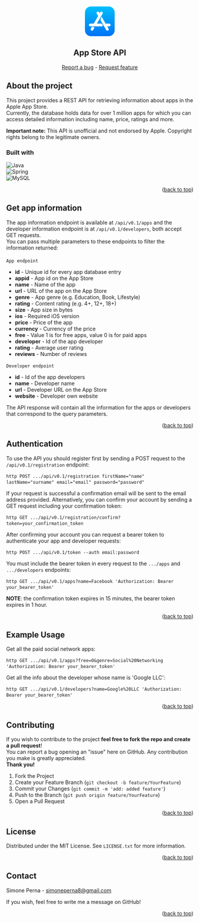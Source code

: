 <!-- PROJECT LOGO -->
<br />
<div align="center">
    <a href="https://github.com/smnprn/app-store-api">
        <img src="/src/main/resources/readme/app-store.png" alt="logo" width="80" height="80">
    </a>
    <h2 align="center"><b>App Store API</b></h2>
    <p align="center">
        <a href="https://github.com/smnprn/app-store-api/issues">Report a bug</a>
        -
        <a href="https://github.com/smnprn/app-store-api/issues">Request feature</a>
    </p>
</div>

<!-- TABLE OF CONTENTS -->

<!-- About -->
## About the project
This project provides a REST API for retrieving information about apps in the Apple App Store.  
Currently, the database holds data for over 1 million apps for which you can access detailed information including
name, price, ratings and more.

<b>Important note:</b>
This API is unofficial and not endorsed by Apple.
Copyright rights belong to the legitimate owners.


### Built with
![Java][java-logo] <br>
![Spring][spring-boot-logo] <br>
![MySQL][mysql-logo]


<p align="right">(<a href="#readme-top">back to top</a>)</p>

<!-- Getting Started -->
## Get app information

The app information endpoint is available at `/api/v0.1/apps` and the developer information endpoint is at `/api/v0.1/developers`, both accept GET requests. </br>
You can pass multiple parameters to these endpoints to filter the information returned: </br> </br>
`App endpoint` </br>
* **id** - Unique id for every app database entry
* **appid** - App id on the App Store
* **name** - Name of the app
* **url** - URL of the app on the App Store
* **genre** - App genre (e.g. Education, Book, Lifestyle)
* **rating** - Content rating (e.g. 4+, 12+, 18+)
* **size** - App size in bytes
* **ios** - Required iOS version
* **price** - Price of the app
* **currency** - Currency of the price
* **free** - Value 1 is for free apps, value 0 is for paid apps
* **developer** - Id of the app developer
* **rating** - Average user rating
* **reviews** - Number of reviews

`Developer endpoint`
* **id** - Id of the app developers
* **name** - Developer name
* **url** - Developer URL on the App Store
* **website** - Developer own website

The API response will contain all the information for the apps or developers that correspond to the query parameters.

<p align="right">(<a href="#readme-top">back to top</a>)</p>

<!--Auth-->
## Authentication
To use the API you should register first by sending a POST request to the `/api/v0.1/registration` endpoint:

    http POST .../api/v0.1/registration firstName="name" lastName="surname" email="email" password="password"

If your request is successful a confirmation email will be sent to the email address provided. 
Alternatively, you can confirm your account by sending a GET request including your confirmation token:

    http GET .../api/v0.1/registration/confirm?token=your_confirmation_token

After confirming your account you can request a bearer token to authenticate your app and developer requests:

    http POST .../api/v0.1/token --auth email:password

You must include the bearer token in every request to the `.../apps` and `.../developers` endpoints:

    http GET .../api/v0.1/apps?name=Facebook 'Authorization: Bearer your_bearer_token'

**NOTE**: the confirmation token expires in 15 minutes, the bearer token expires in 1 hour.

<p align="right">(<a href="#readme-top">back to top</a>)</p>

<!-- Usage -->
## Example Usage
Get all the paid social network apps:


    http GET .../api/v0.1/apps?free=0&genre=Social%20Networking 'Authorization: Bearer your_bearer_token'
Get all the info about the developer whose name is 'Google LLC':


    http GET .../api/v0.1/developers?name=Google%20LLC 'Authorization: Bearer your_bearer_token'

<div align="center">

</div>


<p align="right">(<a href="#readme-top">back to top</a>)</p>

<!-- Contributing -->
## Contributing
If you wish to contribute to the project <b>feel free to fork the repo and create a pull request</b>!\
You can report a bug opening an "issue" here on GitHub.
Any contribution you make is greatly appreciated.\
<b>Thank you!</b>

1. Fork the Project
2. Create your Feature Branch (`git checkout -b feature/YourFeature`)
3. Commit your Changes (`git commit -m 'add: added feature'`)
4. Push to the Branch (`git push origin feature/YourFeature`)
5. Open a Pull Request

<p align="right">(<a href="#readme-top">back to top</a>)</p>

<!-- License -->
## License

Distributed under the MIT License. See `LICENSE.txt` for more information.

<p align="right">(<a href="#readme-top">back to top</a>)</p>

<!-- CONTACT -->
## Contact

Simone Perna - simoneperna8@gmail.com

If you wish, feel free to write me a message on GitHub!

<p align="right">(<a href="#readme-top">back to top</a>)</p>

<!-- MARKDOWN LINKS & IMAGES -->
[preview-image]: images/preview.png
[java-logo]: https://img.shields.io/badge/Java-ED8B00?style=for-the-badge&logo=coffeescript&logoColor=white
[java-url]: www.java.com
[spring-boot-logo]: https://img.shields.io/badge/Spring%20Boot-6DB33F?style=for-the-badge&logo=spring-boot&logoColor=white
[spring-boot-url]: https://spring.io/projects/spring-boot
[mysql-logo]: https://img.shields.io/badge/MySQL-4479A1?style=for-the-badge&logo=mysql&logoColor=white
[mysql-url]: https://www.mysql.com/it/